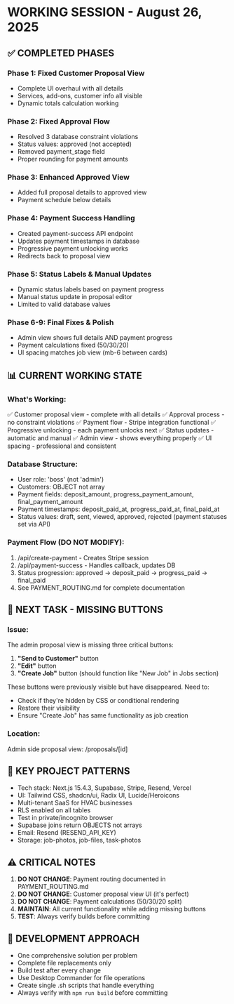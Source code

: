 # WORKING SESSION - August 26, 2025

## ✅ COMPLETED PHASES

### Phase 1: Fixed Customer Proposal View
- Complete UI overhaul with all details
- Services, add-ons, customer info all visible
- Dynamic totals calculation working

### Phase 2: Fixed Approval Flow  
- Resolved 3 database constraint violations
- Status values: approved (not accepted)
- Removed payment_stage field
- Proper rounding for payment amounts

### Phase 3: Enhanced Approved View
- Added full proposal details to approved view
- Payment schedule below details

### Phase 4: Payment Success Handling
- Created payment-success API endpoint
- Updates payment timestamps in database
- Progressive payment unlocking works
- Redirects back to proposal view

### Phase 5: Status Labels & Manual Updates
- Dynamic status labels based on payment progress
- Manual status update in proposal editor
- Limited to valid database values

### Phase 6-9: Final Fixes & Polish
- Admin view shows full details AND payment progress
- Payment calculations fixed (50/30/20)
- UI spacing matches job view (mb-6 between cards)

## 📊 CURRENT WORKING STATE

### What's Working:
✅ Customer proposal view - complete with all details
✅ Approval process - no constraint violations
✅ Payment flow - Stripe integration functional
✅ Progressive unlocking - each payment unlocks next
✅ Status updates - automatic and manual
✅ Admin view - shows everything properly
✅ UI spacing - professional and consistent

### Database Structure:
- User role: 'boss' (not 'admin')
- Customers: OBJECT not array
- Payment fields: deposit_amount, progress_payment_amount, final_payment_amount
- Payment timestamps: deposit_paid_at, progress_paid_at, final_paid_at
- Status values: draft, sent, viewed, approved, rejected (payment statuses set via API)

### Payment Flow (DO NOT MODIFY):
1. /api/create-payment - Creates Stripe session
2. /api/payment-success - Handles callback, updates DB
3. Status progression: approved → deposit_paid → progress_paid → final_paid
4. See PAYMENT_ROUTING.md for complete documentation

## 🚨 NEXT TASK - MISSING BUTTONS

### Issue:
The admin proposal view is missing three critical buttons:
1. **"Send to Customer"** button
2. **"Edit"** button  
3. **"Create Job"** button (should function like "New Job" in Jobs section)

These buttons were previously visible but have disappeared. Need to:
- Check if they're hidden by CSS or conditional rendering
- Restore their visibility
- Ensure "Create Job" has same functionality as job creation

### Location:
Admin side proposal view: /proposals/[id]

## 📝 KEY PROJECT PATTERNS

- Tech stack: Next.js 15.4.3, Supabase, Stripe, Resend, Vercel
- UI: Tailwind CSS, shadcn/ui, Radix UI, Lucide/Heroicons
- Multi-tenant SaaS for HVAC businesses
- RLS enabled on all tables
- Test in private/incognito browser
- Supabase joins return OBJECTS not arrays
- Email: Resend (RESEND_API_KEY)
- Storage: job-photos, job-files, task-photos

## ⚠️ CRITICAL NOTES

1. **DO NOT CHANGE**: Payment routing documented in PAYMENT_ROUTING.md
2. **DO NOT CHANGE**: Customer proposal view UI (it's perfect)
3. **DO NOT CHANGE**: Payment calculations (50/30/20 split)
4. **MAINTAIN**: All current functionality while adding missing buttons
5. **TEST**: Always verify builds before committing

## 🔧 DEVELOPMENT APPROACH

- One comprehensive solution per problem
- Complete file replacements only
- Build test after every change
- Use Desktop Commander for file operations
- Create single .sh scripts that handle everything
- Always verify with `npm run build` before committing